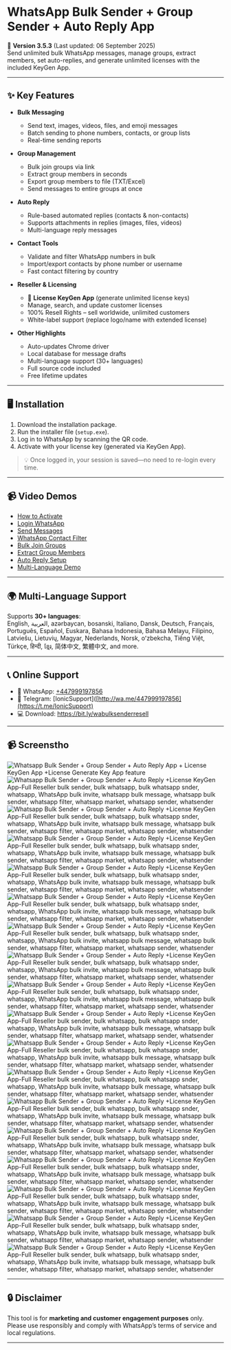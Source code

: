 # WhatsApp Bulk Sender + Group Sender + Auto Reply App

🚀 **Version 3.5.3** (Last updated: 06 September 2025)  
Send unlimited bulk WhatsApp messages, manage groups, extract members, set auto-replies, and generate unlimited licenses with the included KeyGen App.  

---

## ✨ Key Features

- **Bulk Messaging**
  - Send text, images, videos, files, and emoji messages  
  - Batch sending to phone numbers, contacts, or group lists  
  - Real-time sending reports  

- **Group Management**
  - Bulk join groups via link  
  - Extract group members in seconds  
  - Export group members to file (TXT/Excel)  
  - Send messages to entire groups at once  

- **Auto Reply**
  - Rule-based automated replies (contacts & non-contacts)  
  - Supports attachments in replies (images, files, videos)  
  - Multi-language reply messages  

- **Contact Tools**
  - Validate and filter WhatsApp numbers in bulk  
  - Import/export contacts by phone number or username  
  - Fast contact filtering by country  

- **Reseller & Licensing**
  - 🔑 **License KeyGen App** (generate unlimited license keys)  
  - Manage, search, and update customer licenses  
  - 100% Resell Rights – sell worldwide, unlimited customers  
  - White-label support (replace logo/name with extended license)  

- **Other Highlights**
  - Auto-updates Chrome driver  
  - Local database for message drafts  
  - Multi-language support (30+ languages)  
  - Full source code included  
  - Free lifetime updates  

---

## 🖥️ Installation

1. Download the installation package.  
2. Run the installer file (`setup.exe`).  
3. Log in to WhatsApp by scanning the QR code.  
4. Activate with your license key (generated via KeyGen App).  

> 💡 Once logged in, your session is saved—no need to re-login every time.  

---

## 📹 Video Demos

- [How to Activate](https://youtu.be/PlC7GqhF5wc)  
- [Login WhatsApp](https://youtu.be/PlC7GqhF5wc)  
- [Send Messages](https://youtu.be/PlC7GqhF5wc)  
- [WhatsApp Contact Filter](https://youtu.be/PlC7GqhF5wc)  
- [Bulk Join Groups](https://youtu.be/PlC7GqhF5wc)  
- [Extract Group Members](https://youtu.be/PlC7GqhF5wc)  
- [Auto Reply Setup](https://youtu.be/PlC7GqhF5wc)  
- [Multi-Language Demo](https://youtu.be/PlC7GqhF5wc)  


---

## 🌍 Multi-Language Support

Supports **30+ languages**:  
English, العربية, azərbaycan, bosanski, Italiano, Dansk, Deutsch, Français, Português, Español, Euskara, Bahasa Indonesia, Bahasa Melayu, Filipino, Latviešu, Lietuvių, Magyar, Nederlands, Norsk, oʻzbekcha, Tiếng Việt, Türkçe, हिन्दी, ខ្មែរ, 简体中文, 繁體中文, and more.  

---


## 📞 Online Support

- 💬 WhatsApp: [+447999197856](http://wa.me/447999197856)
- 💬 Telegram: [IonicSupport]([http://wa.me/447999197856](https://t.me/IonicSupport) 
- 💻 Download:  https://bit.ly/wabulksenderresell

---

## 📹 Screenstho
<img src="https://i.ibb.co/dfXQpr2/feature.png" alt="Whatsapp Bulk Sender + Group Sender + Auto Reply App + License KeyGen App +License Generate Key App feature" />
<img src="https://i.ibb.co/0nHdkrf/000.png"
     alt="Whatsapp Bulk Sender + Group Sender + Auto Reply +License KeyGen App-Full Reseller bulk sender, bulk whatsapp, bulk whatsapp snder, whatsapp, WhatsApp bulk invite, whatsapp bulk message, whatsapp bulk sender, whatsapp filter, whatsapp market, whatsapp sender, whatsender" />
<img src="https://i.ibb.co/rM328Tq/licennew.png"
     alt="Whatsapp Bulk Sender + Group Sender + Auto Reply +License KeyGen App-Full Reseller bulk sender, bulk whatsapp, bulk whatsapp snder, whatsapp, WhatsApp bulk invite, whatsapp bulk message, whatsapp bulk sender, whatsapp filter, whatsapp market, whatsapp sender, whatsender" />
<img src="https://i.ibb.co/GvFBsdZ/01.png"
     alt="Whatsapp Bulk Sender + Group Sender + Auto Reply +License KeyGen App-Full Reseller bulk sender, bulk whatsapp, bulk whatsapp snder, whatsapp, WhatsApp bulk invite, whatsapp bulk message, whatsapp bulk sender, whatsapp filter, whatsapp market, whatsapp sender, whatsender" />
<img src="https://i.ibb.co/TLzgc6z/02.png"
     alt="Whatsapp Bulk Sender + Group Sender + Auto Reply +License KeyGen App-Full Reseller bulk sender, bulk whatsapp, bulk whatsapp snder, whatsapp, WhatsApp bulk invite, whatsapp bulk message, whatsapp bulk sender, whatsapp filter, whatsapp market, whatsapp sender, whatsender" />
<img src="https://i.ibb.co/tZQjBqd/03.png"
     alt="Whatsapp Bulk Sender + Group Sender + Auto Reply +License KeyGen App-Full Reseller bulk sender, bulk whatsapp, bulk whatsapp snder, whatsapp, WhatsApp bulk invite, whatsapp bulk message, whatsapp bulk sender, whatsapp filter, whatsapp market, whatsapp sender, whatsender" />
<img src="https://i.ibb.co/V9R06yW/04.png"
     alt="Whatsapp Bulk Sender + Group Sender + Auto Reply +License KeyGen App-Full Reseller bulk sender, bulk whatsapp, bulk whatsapp snder, whatsapp, WhatsApp bulk invite, whatsapp bulk message, whatsapp bulk sender, whatsapp filter, whatsapp market, whatsapp sender, whatsender" />
<img src="https://i.ibb.co/t8tzq8n/05.png"
     alt="Whatsapp Bulk Sender + Group Sender + Auto Reply +License KeyGen App-Full Reseller bulk sender, bulk whatsapp, bulk whatsapp snder, whatsapp, WhatsApp bulk invite, whatsapp bulk message, whatsapp bulk sender, whatsapp filter, whatsapp market, whatsapp sender, whatsender" />
<img src="https://i.ibb.co/ZGP97T6/07.png"
     alt="Whatsapp Bulk Sender + Group Sender + Auto Reply +License KeyGen App-Full Reseller bulk sender, bulk whatsapp, bulk whatsapp snder, whatsapp, WhatsApp bulk invite, whatsapp bulk message, whatsapp bulk sender, whatsapp filter, whatsapp market, whatsapp sender, whatsender" />
<img src="https://i.ibb.co/rkg2MmF/08.png"
     alt="Whatsapp Bulk Sender + Group Sender + Auto Reply +License KeyGen App-Full Reseller bulk sender, bulk whatsapp, bulk whatsapp snder, whatsapp, WhatsApp bulk invite, whatsapp bulk message, whatsapp bulk sender, whatsapp filter, whatsapp market, whatsapp sender, whatsender" />
<img src="https://i.ibb.co/5Yp94Cq/09.png"
     alt="Whatsapp Bulk Sender + Group Sender + Auto Reply +License KeyGen App-Full Reseller bulk sender, bulk whatsapp, bulk whatsapp snder, whatsapp, WhatsApp bulk invite, whatsapp bulk message, whatsapp bulk sender, whatsapp filter, whatsapp market, whatsapp sender, whatsender" />
<img src="https://i.ibb.co/MG4Bp2x/10.png"
     alt="Whatsapp Bulk Sender + Group Sender + Auto Reply +License KeyGen App-Full Reseller bulk sender, bulk whatsapp, bulk whatsapp snder, whatsapp, WhatsApp bulk invite, whatsapp bulk message, whatsapp bulk sender, whatsapp filter, whatsapp market, whatsapp sender, whatsender" />
<img src="https://i.ibb.co/mt0wx8y/11.png"
     alt="Whatsapp Bulk Sender + Group Sender + Auto Reply +License KeyGen App-Full Reseller bulk sender, bulk whatsapp, bulk whatsapp snder, whatsapp, WhatsApp bulk invite, whatsapp bulk message, whatsapp bulk sender, whatsapp filter, whatsapp market, whatsapp sender, whatsender" />
<img src="https://i.ibb.co/Kx0VZHH/13.png"
     alt="Whatsapp Bulk Sender + Group Sender + Auto Reply +License KeyGen App-Full Reseller bulk sender, bulk whatsapp, bulk whatsapp snder, whatsapp, WhatsApp bulk invite, whatsapp bulk message, whatsapp bulk sender, whatsapp filter, whatsapp market, whatsapp sender, whatsender" />
<img src="https://i.ibb.co/xGPqxFZ/14.png"
     alt="Whatsapp Bulk Sender + Group Sender + Auto Reply +License KeyGen App-Full Reseller bulk sender, bulk whatsapp, bulk whatsapp snder, whatsapp, WhatsApp bulk invite, whatsapp bulk message, whatsapp bulk sender, whatsapp filter, whatsapp market, whatsapp sender, whatsender" />
<img src="https://i.ibb.co/ysPSDjW/15.png"
     alt="Whatsapp Bulk Sender + Group Sender + Auto Reply +License KeyGen App-Full Reseller bulk sender, bulk whatsapp, bulk whatsapp snder, whatsapp, WhatsApp bulk invite, whatsapp bulk message, whatsapp bulk sender, whatsapp filter, whatsapp market, whatsapp sender, whatsender" />
<img src="https://i.ibb.co/nmrKFX6/16.png"
     alt="Whatsapp Bulk Sender + Group Sender + Auto Reply +License KeyGen App-Full Reseller bulk sender, bulk whatsapp, bulk whatsapp snder, whatsapp, WhatsApp bulk invite, whatsapp bulk message, whatsapp bulk sender, whatsapp filter, whatsapp market, whatsapp sender, whatsender" />
<img src="https://i.ibb.co/YpwKsM0/18.png"
     alt="Whatsapp Bulk Sender + Group Sender + Auto Reply +License KeyGen App-Full Reseller bulk sender, bulk whatsapp, bulk whatsapp snder, whatsapp, WhatsApp bulk invite, whatsapp bulk message, whatsapp bulk sender, whatsapp filter, whatsapp market, whatsapp sender, whatsender" />

 
---

## 🔒 Disclaimer

This tool is for **marketing and customer engagement purposes** only. Please use responsibly and comply with WhatsApp’s terms of service and local regulations.  

---
